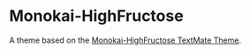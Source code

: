 # Monokai-HighFructose

A theme based on the [Monokai-HighFructose TextMate Theme](http://colorsublime.com/theme/Monokai-HighFructose).
